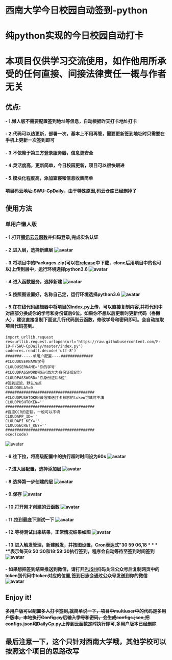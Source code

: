 # 西南大学今日校园自动签到-python
# 纯python实现的今日校园自动打卡
# 本项目仅供学习交流使用，如作他用所承受的任何直接、间接法律责任一概与作者无关
## 优点:
#### - 1.懒人版不需要配置签到地址等信息，自动根据昨天打卡地址打卡
#### - 2.代码可以热更新，部署一次，基本上不用再管，需要更新签到地址时只需要在手机上更新一次签到即可
#### - 3.不依赖于第三方登录服务器，信息更安全
#### - 4.灵活度高，更新简单，今日校园更新，项目可以很快跟进
#### - 5.模块化程度高，添加查寝和信息收集简单
#### ~~项目码云地址:SWU-CpDaily~~，由于特殊原因,码云仓库已经删掉了      
## 使用方法
### 单用户懒人版
#### - 1.打开[腾讯云云函数](https://console.cloud.tencent.com/scf)并扫码登录,完成实名认证
#### - 2.进入层，选择新建层 ![avatar](./tutorial/新建层1.png)
#### - 3.将项目中的Packages.zip(可以在[release](https://github.com/F-19-F/SWU-CpDaily/releases/tag/1.1)中下载，clone后用项目中的也可以)上传到层中，运行环境选择python3.6 ![avatar](./tutorial/新建层2.png)
#### - 4.进入函数服务，选择新建 ![avatar](./tutorial/新建函数0.png)
#### - 5.按照图设置好，名称自己定，运行环境选择python3.6 ![avatar](./tutorial/新建函数1.png)
#### - 5.在在线代码编辑器中将项目的index.py上传，可以直接复制内容,并将代码中对应部分换成你的学号和身份证后6位。如果你不想以后更新时更新代码（~~当懒人~~），建议直接复制下面这几行代码到云函数，修改学号和密码即可。会自动拉取项目代码签到。
```
import urllib.request
res=urllib.request.urlopen(url='https://raw.githubusercontent.com/F-19-F/SWU-CpDaily/master/index.py')
code=res.read().decode('utf-8')
#######-----单用户配置----##############
#CLOUDUSERNAME学号
CLOUDUSERNAME='你的学号'
#CLOUDPASSWORD密码(西大为身份证后6位)
CLOUDPASSWORD='你身份证后6位'
#签到延迟，默认准点
CLOUDDELAY=0
#######################################
#CLOUDPUSHTOKEN微信推送打卡日志的token可填可不填
CLOUDPUSHTOKEN=''
#######################################
#百度OCR的密钥，一般可以不填
CLOUDAPP_ID=''
CLOUDAPI_KEY=''
CLOUDSECRET_KEY=''
#######################################
exec(code)
```
![avatar](./tutorial/新建函数2.png)
#### - 6.往下拉，将高级配置中的执行超时时间设为60s ![avatar](./tutorial/新建函数3.png)
#### - 7.进入层配置，选择添加层 ![avatar](./tutorial/新建函数4.png)
#### - 8.选择第一步创建的层 ![avatar](./tutorial/新建函数5.png)
#### - 9.保存 ![avatar](./tutorial/新建函数6.png)
#### - 10.打开刚才创建的云函数 ![avatar](./tutorial/新建函数7.png)
#### - 11.拉到最底下测试一下 ![avatar](./tutorial/新建函数8.png)
#### - 12.等待测试出来结果，正常情况结果如图 ![avatar](./tutorial/测试.png)   
#### - 13.进入触发管理，新建触发，并按图设置，Cron表达式"30 59 06,18 * * * *"表示每天6:50:30和18:59:30执行签到，程序会自动等待至签到时间签到 ![avatar](./tutorial/创建定时触发.png)
#### - 如果想把签到结果推送到微信，请打开[PUSH](https://pushplus.hxtrip.com/login?redirectUrl=/message)扫码关注公众号后复制网页中的token到代码中token对应的位置,签到日志会通过公众号发送到你的微信 ![avatar](./tutorial/消息推送.png)
## Enjoy it!


#### ~~多用户版可以配置多人打卡签到,就简单说一下，项目中multiuser中的代码是多用户版本，本地执行Config.py后输入学号和密码，会生成configs.json,把configs.json和DailyCp.py上传到云函数定时执行即可~~,多用户版本已经删除
##  最后注意一下，这个只针对西南大学哦，其他学校可以按照这个项目的思路改写